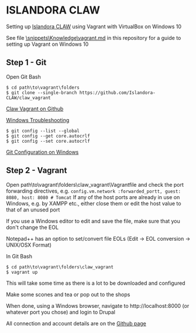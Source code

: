 # ISLANDORA CLAW

Setting up [Islandora CLAW](https://github.com/Islandora-CLAW) using Vagrant with VirtualBox on Windows 10

See file [\snippets\Knowledge\vagrant.md](vagrant.md) in this repository for a guide to setting up Vagrant on Windows 10 

## Step 1 - Git

Open Git Bash
```
$ cd path\to\vagrant\folders
$ git clone --single-branch https://github.com/Islandora-CLAW/claw_vagrant
```
[Claw Vagrant on Github](https://github.com/Islandora-CLAW/claw_vagrant)

[Windows Troubleshooting](https://github.com/Islandora-CLAW/claw_vagrant#windows-troubleshooting)
```
$ git config --list --global
$ git config --get core.autocrlf
$ git config --set core.autocrlf
```
[Git Configuration on Windows](https://www.onwebsecurity.com/configuration/git-on-windows-location-of-global-configuration-file.html)

## Step 2 - Vagrant

Open path\to\vagrant\folders\claw_vagrant\Vagrantfile and check the port forwarding directives, e.g.
`config.vm.network :forwarded_portt, guest: 8080, host: 8080 # Tomcat`
If any of the host ports are already in use on Windows, e.g. by XAMPP etc., either close them or edit the host value to that of an unused port

If you use a Windows editor to edit and save the file, make sure that you don't change the EOL

Notepad++ has an option to set/convert file EOLs (Edit -> EOL conversion -> UNIX/OSX Format)

In Git Bash
```
$ cd path\to\vagrant\folders\claw_vagrant
$ vagrant up
```
This will take some time as there is a lot to be downloaded and configured 

Make some scones and tea or pop out to the shops

When done, using a Windows browser, navigate to http://localhost:8000 (or whatever port you chose) and login to Drupal

All connection and account details are on the [Github page](https://github.com/Islandora-CLAW/claw_vagrant#connect)
